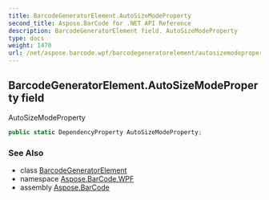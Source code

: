 ```yaml
---
title: BarcodeGeneratorElement.AutoSizeModeProperty
second_title: Aspose.BarCode for .NET API Reference
description: BarcodeGeneratorElement field. AutoSizeModeProperty
type: docs
weight: 1470
url: /net/aspose.barcode.wpf/barcodegeneratorelement/autosizemodeproperty/
---
```

## BarcodeGeneratorElement.AutoSizeModeProperty field

AutoSizeModeProperty

```csharp
public static DependencyProperty AutoSizeModeProperty;
```

### See Also

* class [BarcodeGeneratorElement](../)
* namespace [Aspose.BarCode.WPF](../../../aspose.barcode.wpf/)
* assembly [Aspose.BarCode](../../../)


